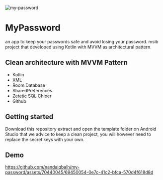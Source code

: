 ![my-password](https://github.com/nandaiqbalh/my-password/assets/70440045/07e59fbb-3105-4dfa-a9b0-609e448265f5)

# MyPassword
an app to keep your passwords safe and avoid losing your password. msib project that developed using Kotlin with MVVM as architectural pattern.

## Clean architecture with MVVM Pattern
- Kotlin
- XML
- Room Database
- SharedPreferences
- Zetetic SQL Chiper
- Github

## Getting started
Download this repository extract and open the template folder on Android Studio
that we advice to keep a clean project, you will however need to replace the secret keys with your own.

## Demo
https://github.com/nandaiqbalh/my-password/assets/70440045/69450054-0e7c-41c2-bfca-570d4f618d8d



